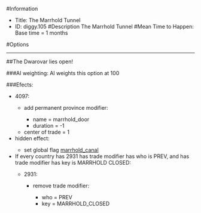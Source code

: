 #Information
 - Title: The Marrhold Tunnel
 - ID: diggy.105
#Description
The Marrhold Tunnel
#Mean Time to Happen:
Base time = 1 months

#Options

___
##The Dwarovar lies open!

###AI weighting:
AI weights this option at 100


###Efects:<ul><li>4097:</li><ul><li>add permanent province modifier:</li><ul><li>name = marrhold_door</li><li>duration = -1</li></ul><li>center of trade = 1</li></ul><li>hidden effect:</li><ul><li>set global flag [marrhold_canal](../flags/marrhold_canal.md)</li></ul><li>If every country has 2931 has trade modifier has who is PREV, and has trade modifier has key is MARRHOLD CLOSED:</li><ul><li>2931:</li><ul><li>remove trade modifier:</li><ul><li>who = PREV</li><li>key = MARRHOLD_CLOSED</li></ul></ul></ul></ul>
